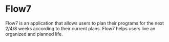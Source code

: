 # Flow7
Flow7 is an application that allows users to plan their programs for the next 2/4/8 weeks according to their current plans. Flow7 helps users live an organized and planned life.
